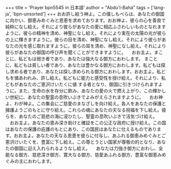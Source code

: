 +++
title = 'Prayer bpn5545 in 日本語'
author = "Abdu'l-Bahá"
tags = ['lang-ja', 'bpn-unsorted']
+++
おお許し給う神よ。この僕しもべらは、あなたの御国に向かい、御恵みめぐみと恩恵を求めております。おお神よ、彼らの心を善良で純粋になし給え。それにより彼らがあなたの愛に相応ふさわしいものとなれますように。彼らの精神を清め、神聖になし給え。それにより実在の太陽の光が彼らの上に輝きますように。彼らの目を清め、神聖になし給え。それにより彼らがあなたの光を感じ取れますように。彼らの耳を清め、神聖になし給え。それにより彼らがあなたの御国の呼び声を聞くことができますように。
　おお主よ。まことに、私どもは弱き者であり、あなたは強大なる御方におわします。
まことに、私どもは貧しい者であり、あなたは豊かなる御方におわします。私どもは探し求める者であり、あなたは探し求められる御方におわします。おお主よ。私どもを憐あわれみ、許し給え。私どもに能力と感受性を授け給え。それにより、私どもがあなたのご恵沢けいたくに値
する者となり、御国に引きつけられますように。また、生命の水を存分に飲み、あなたの愛の火で燃え上がり、この輝かしい世紀に、あなたの聖霊の息吹いぶきでよみがえらされますように。
　おお神よ、わが神よ。この集会にご慈愛のまなざしを向け給え。各人をあなたの保護と擁護ようごのもとに守り給え。これらの魂にあなたの天なる祝福を下し給え。彼らを、あなたのご慈悲の海に浸ひたし、聖霊の息吹いぶきで活気づけ給え。
　おお主よ。あなたの恵み深き助けと確証をこの公正な政府に授け給え。この国はあなたの保護の庇護のもとにあり、この国民はあなたに仕えるものであります。おお主よ。あなたの天なる恩恵を彼らに付与し、あふれる御恵みめぐみとご恵沢けいたくを、豊富に下し給え。この尊とうとい国家が尊敬の的となり、あなたの御国に迎え入れられるようなし給え。
　あなたは力強き御方におわし、全能なる御方、慈悲深き御方、寛大なる御方、慈愛あふれる御方、豊富な御恵みめぐみの主におわします。

